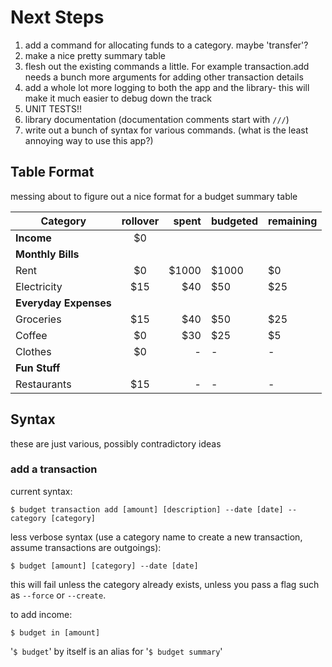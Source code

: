 # Next Steps
1. add a command for allocating funds to a category. maybe 'transfer'?
2. make a nice pretty summary table
3. flesh out the existing commands a little. For example transaction.add needs a bunch more arguments for adding other transaction details
4. add a whole lot more logging to both the app and the library- this will make it much easier to debug down the track
5. UNIT TESTS!!
6. library documentation (documentation comments start with `///`)
7. write out a bunch of syntax for various commands. (what is the least annoying way to use this app?)

## Table Format
messing about to figure out a nice format for a budget summary table

| Category      | rollover         | spent | budgeted | remaining |
| ------------- |:-------------:| -----:| --- | --- |
| **Income** | $0 |
| **Monthly Bills**     | | |
| Rent     | $0     |   $1000 | $1000 | $0
| Electricity | $15     |    $40 | $50 | $25
| **Everyday Expenses**    | | | |  
| Groceries | $15     |    $40 | $50 | $25
| Coffee    | $0     |   $30 | $25 | $5
| Clothes   | $0     |   - | - | -
| **Fun Stuff**    | | | |  
| Restaurants | $15     |  - | - | -

## Syntax
these are just various, possibly contradictory ideas
### add a transaction
current syntax:

`$ budget transaction add [amount] [description] --date [date] --category [category]`

less verbose syntax (use a category name to create a new transaction, assume transactions are outgoings):

`$ budget [amount] [category] --date [date]`

this will fail unless the category already exists, unless you pass a flag such as `--force` or `--create`.

to add income:

`$ budget in [amount]`

'`$ budget`' by itself is an alias for '`$ budget summary`'